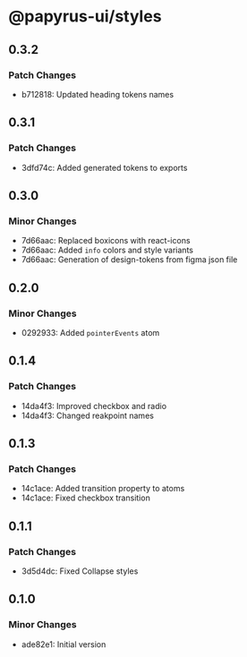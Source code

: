 # @papyrus-ui/styles

## 0.3.2

### Patch Changes

- b712818: Updated heading tokens names

## 0.3.1

### Patch Changes

- 3dfd74c: Added generated tokens to exports

## 0.3.0

### Minor Changes

- 7d66aac: Replaced boxicons with react-icons
- 7d66aac: Added `info` colors and style variants
- 7d66aac: Generation of design-tokens from figma json file

## 0.2.0

### Minor Changes

- 0292933: Added `pointerEvents` atom

## 0.1.4

### Patch Changes

- 14da4f3: Improved checkbox and radio
- 14da4f3: Changed reakpoint names

## 0.1.3

### Patch Changes

- 14c1ace: Added transition property to atoms
- 14c1ace: Fixed checkbox transition

## 0.1.1

### Patch Changes

- 3d5d4dc: Fixed Collapse styles

## 0.1.0

### Minor Changes

- ade82e1: Initial version
